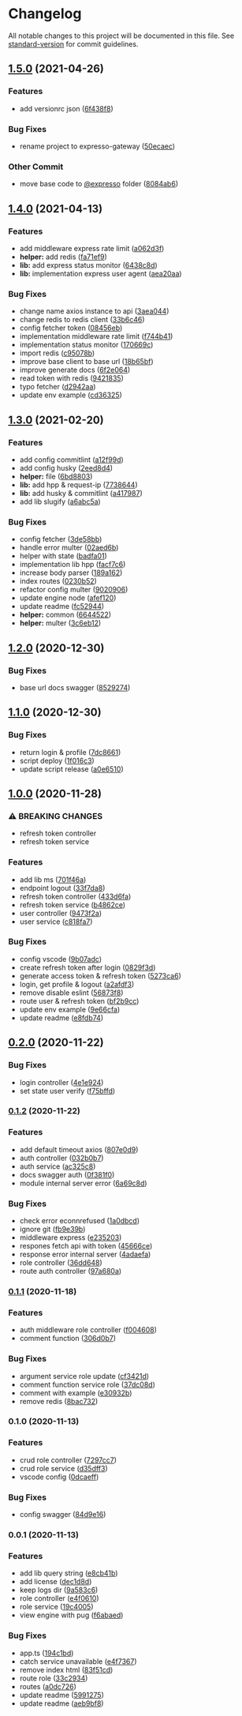 # Changelog

All notable changes to this project will be documented in this file. See [standard-version](https://github.com/conventional-changelog/standard-version) for commit guidelines.

## [1.5.0](https://github.com/masb0ymas/expresso-gateway/compare/v1.4.0...v1.5.0) (2021-04-26)


### Features

* add versionrc json ([6f438f8](https://github.com/masb0ymas/expresso-gateway/commit/6f438f84c4e366a6c80e397e1d8cfedf42e17b6d))


### Bug Fixes

* rename project to expresso-gateway ([50ecaec](https://github.com/masb0ymas/expresso-gateway/commit/50ecaecbafbd3d26cb684d689dca09aecde0f3c9))


### Other Commit

* move base code to [@expresso](null/expresso) folder ([8084ab6](https://github.com/masb0ymas/expresso-gateway/commit/8084ab64758f9cbff9f58ed17f058df371196f88))

## [1.4.0](///compare/v1.3.0...v1.4.0) (2021-04-13)


### Features

* add middleware express rate limit ([a062d3f](///commit/a062d3fe6bd0df05ac2e93cbc0a9681cc665f901))
* **helper:** add redis ([fa71ef9](///commit/fa71ef90879764c487480937c2bb5528a41149ad))
* **lib:** add express status monitor ([6438c8d](///commit/6438c8da3fdeac7a32d4b941af12b85447159fea))
* **lib:** implementation express user agent ([aea20aa](///commit/aea20aa0b64132090c1b1cfbd87e4f62662cbfb0))


### Bug Fixes

* change name axios instance to api ([3aea044](///commit/3aea044b0d615307a8613d313ce205f7c58cafad))
* change redis to redis client ([33b6c46](///commit/33b6c46e560843c6d50d2b4f0eb14fe0d835de29))
* config fetcher token ([08456eb](///commit/08456ebb703122310d029a7c6b413e4d3ea9eaca))
* implementation middleware rate limit ([f744b41](///commit/f744b41edb301a71c3741f97d17594c85dea2894))
* implementation status monitor ([170669c](///commit/170669ce4736b0b0922186220939eb7e6b0540a2))
* import redis ([c95078b](///commit/c95078beb425c586a88a8cd49798c37281c25093))
* improve base client to base url ([18b65bf](///commit/18b65bf71eda33002b9eb8bbd2786a7e3fdd7995))
* improve generate docs ([6f2e064](///commit/6f2e064e9c99ef7c1f0bc11c2d813ebf8e369eda))
* read token with redis ([9421835](///commit/9421835b2390074f0951e5f05d490799fafbba70))
* typo fetcher ([d2942aa](///commit/d2942aa586178023e9fd1de51a46795ce17211be))
* update env example ([cd36325](///commit/cd36325dc7f81b9e9c5ce5bd61782adfd3f0fc19))

## [1.3.0](///compare/v1.2.0...v1.3.0) (2021-02-20)


### Features

* add config commitlint ([a12f99d](///commit/a12f99d4d54b6a3504f163c3832d7a710e5bf1f0))
* add config husky ([2eed8d4](///commit/2eed8d4b37981d6bfeb5f46146b436bcc0caf2d4))
* **helper:** file ([6bd8803](///commit/6bd88031bcfe6a4163e0c726083dc98b9125a0a0))
* **lib:** add hpp & request-ip ([7738644](///commit/7738644594e47d7b309712657f5eabf470cbb957))
* **lib:** add husky & commitlint ([a417987](///commit/a41798786af8c3d286e86ceb43fa9bd729cd85c0))
* add lib slugify ([a6abc5a](///commit/a6abc5afe38f88932dab2aefb7a35bdc9a358c83))


### Bug Fixes

* config fetcher ([3de58bb](///commit/3de58bb2d533a52dad7e0472424f4ad3e3c13198))
* handle error multer ([02aed6b](///commit/02aed6bb88f497328b10412bc3e91c6f35a1e5a7))
* helper with state ([badfa01](///commit/badfa010f0a3547b79c650509b26dbd88c7b5769))
* implementation lib hpp ([facf7c6](///commit/facf7c6f8c5432640f08be81519b085e985547d8))
* increase body parser ([189a162](///commit/189a162fb5d9ba49dba817ee58748bb469ff48ae))
* index routes ([0230b52](///commit/0230b52412441c3abc6c033a1e9f8ab44dea6ab2))
* refactor config multer ([9020906](///commit/902090625dbca2b80ba753d2f01c82c2a6a8bd0d))
* update engine node ([afef120](///commit/afef1201418dda3620cb708a4fdbadae3017dcc7))
* update readme ([fc52944](///commit/fc5294476a42df88d70be133ed5bf6c0432de61e))
* **helper:** common ([6644522](///commit/6644522ad85615ea7d9ce917d1450ef3af3f48cb))
* **helper:** multer ([3c6eb12](///commit/3c6eb1216ddf918441fe8936e88a7901ae355943))

## [1.2.0](///compare/v1.1.0...v1.2.0) (2020-12-30)


### Bug Fixes

* base url docs swagger ([8529274](///commit/85292743150c9483b746d5f3c1d56b79c1ee5e20))

## [1.1.0](///compare/v1.0.0...v1.1.0) (2020-12-30)


### Bug Fixes

* return login & profile ([7dc8661](///commit/7dc8661c96eee632368b005fc418fc57b9dfb190))
* script deploy ([1f016c3](///commit/1f016c3251ae7e05121cc390222c0582ef3669fe))
* update script release ([a0e6510](///commit/a0e6510600ae824654482dc3352c2ff2440dc8ff))

## [1.0.0](///compare/v0.2.0...v1.0.0) (2020-11-28)


### ⚠ BREAKING CHANGES

* refresh token controller
* refresh token service

### Features

* add lib ms ([701f46a](///commit/701f46a970bfdd8ad2791f5cf2942a40d0116959))
* endpoint logout ([33f7da8](///commit/33f7da8c00137c456ebf6c8b9db24fda2112a754))
* refresh token controller ([433d6fa](///commit/433d6fa6b34b095aa94121b2da258229d9becaa8))
* refresh token service ([b4862ce](///commit/b4862ce3a012ac796ceeef30881f193ea85d5259))
* user controller ([9473f2a](///commit/9473f2a84887f6cb3126c7e00813dadf7d2ce511))
* user service ([c818fa7](///commit/c818fa75e2bd84157e4075a0a601f16df961c36e))


### Bug Fixes

* config vscode ([9b07adc](///commit/9b07adcdcef98b1125984bdff0f5d13c2afc9e5f))
* create refresh token after login ([0829f3d](///commit/0829f3d4ba43d4d4b83d60ac091a458c53baa641))
* generate access token & refresh token ([5273ca6](///commit/5273ca691ac39f47b137b72b5c361589ea92395b))
* login, get profile & logout ([a2afdf3](///commit/a2afdf36cd01280b741f6087b8432eeb916db199))
* remove disable eslint ([56873f8](///commit/56873f812485da4d5125a571dd20187d3a090cde))
* route user & refresh token ([bf2b9cc](///commit/bf2b9cc73134c3bd048bc51404a165cbf147fb4e))
* update env example ([9e66cfa](///commit/9e66cfa2f2c47d450fce213d1aad73ebeed0975f))
* update readme ([e8fdb74](///commit/e8fdb7409f2359002210c3bdd33c98021223b201))

## [0.2.0](///compare/v0.1.2...v0.2.0) (2020-11-22)


### Bug Fixes

* login controller ([4e1e924](///commit/4e1e924539364794419aebc5d03a2033933fd7e0))
* set state user verify ([f75bffd](///commit/f75bffd23efa9d38647ca152d8540019aa3a8ac5))

### [0.1.2](///compare/v0.1.1...v0.1.2) (2020-11-22)


### Features

* add default timeout axios ([807e0d9](///commit/807e0d9c649468757d3f083856e4ad012be90ba2))
* auth controller ([032b0b7](///commit/032b0b7a3329794d03e8a3bfd92b61baacb93654))
* auth service ([ac325c8](///commit/ac325c805021f77f4141b66244b86c7e1b09c18c))
* docs swagger auth ([0f381f0](///commit/0f381f0b6612d80b244adc1499549a33355daff1))
* module internal server error ([6a69c8d](///commit/6a69c8d2638a118c9af7adf82a3769e1f9ca84b6))


### Bug Fixes

* check error econnrefused ([1a0dbcd](///commit/1a0dbcdb1e29e2d11d5151f5ec440d60b204c3d4))
* ignore git ([fb9e39b](///commit/fb9e39b435996496bf46105b3bf3f2317472d86d))
* middleware express ([e235203](///commit/e235203e499a01797f378db3aa657620d2bba7b7))
* respones fetch api with token ([45666ce](///commit/45666cef978832fcd3c315c472403f6df9add2b6))
* response error internal server ([4adaefa](///commit/4adaefa5d3d1bc10729954679110e51d53c52344))
* role controller ([36dd648](///commit/36dd648e0e2cbc1d995a8751bbfe6d018151cfc5))
* route auth controller ([97a680a](///commit/97a680acfc64ab5ebd32bad81a170c37ad9bde7b))

### [0.1.1](///compare/v0.1.0...v0.1.1) (2020-11-18)


### Features

* auth middleware role controller ([f004608](///commit/f0046083c1dd052ad8a91ae18cada0f3433287ed))
* comment function ([306d0b7](///commit/306d0b7bff9a5c77b18848f12865ccda18e5fc78))


### Bug Fixes

* argument service role update ([cf3421d](///commit/cf3421d00eec2b49a86055cbab2a3fbe9c10a514))
* comment function service role ([37dc08d](///commit/37dc08d8d4cb5bb933d16be1096e95e281a1d0da))
* comment with example ([e30932b](///commit/e30932b3cf60f39093bcef1ac944e49d0165745b))
* remove redis ([8bac732](///commit/8bac732e730b107f346ded3c1590c1fd46d5c857))

### 0.1.0 (2020-11-13)


### Features

* crud role controller ([7297cc7](///commit/7297cc7ddee54dc6bee0cc2b5de28d29fcd6fe1b))
* crud role service ([d35dff3](///commit/d35dff3456b816a21753038780d2fca4509634f5))
* vscode config ([0dcaeff](///commit/0dcaeff840d31c22f59c44c110caeb102b97b60b))


### Bug Fixes

* config swagger ([84d9e16](///commit/84d9e161a65db376943b62e65f88ced62cfcdc1d))

### 0.0.1 (2020-11-13)


### Features

* add lib query string ([e8cb41b](///commit/e8cb41b24a32e9421af158b09d00220cd2255acc))
* add license ([dec1d8d](///commit/dec1d8d135178687196a09676af899a8e4eec51e))
* keep logs dir ([9a583c6](///commit/9a583c6ac98eb82e20c4c1ee1658d828c83b1852))
* role controller ([e4f0610](///commit/e4f0610efac0cf1e95fdd0d00f192cfffdba2f1c))
* role service ([19c4005](///commit/19c4005a33dcf95d5d50d15c0f5655581ae80f9f))
* view engine with pug ([f6abaed](///commit/f6abaeda992099b6896a1547669eaf6930eed578))


### Bug Fixes

* app.ts ([194c1bd](///commit/194c1bde69366cc362c08adbf05a391168c20f02))
* catch service unavailable ([e4f7367](///commit/e4f73677d0c92369af538d8f5af9aa3e09690a21))
* remove index html ([83f51cd](///commit/83f51cd71a53337ab469f7c90a96ae666130bbe9))
* route role ([33c2934](///commit/33c29344024357ed3322f9cf60f1eec9f02061ed))
* routes ([a0dc726](///commit/a0dc7269e663658276d1213844c21fe677463d9a))
* update readme ([5991275](///commit/5991275ba2aa2a1b5763116c37a57005f4af219e))
* update readme ([aeb9bf8](///commit/aeb9bf8fe720cb7ff62af3334f38d020662c9a5b))
